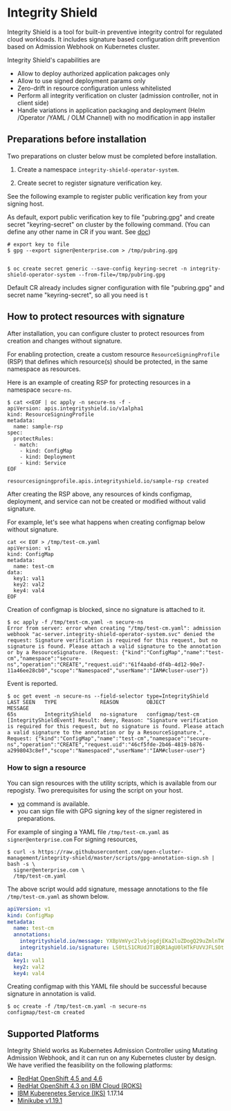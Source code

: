 # Integrity Shield
Integrity Shield is a tool for built-in preventive integrity control for regulated cloud workloads. It includes signature based configuration drift prevention based on Admission Webhook on Kubernetes cluster.

Integrity Shield's capabilities are

- Allow to deploy authorized application pakcages only
- Allow to use signed deployment params only
- Zero-drift in resource configuration unless whitelisted
- Perform all integrity verification on cluster (admission controller, not in client side)
- Handle variations in application packaging and deployment (Helm /Operator /YAML / OLM Channel) with no modification in app installer

## Preparations before installation

Two preparations on cluster below must be completed before installation.

1. Create a namespace `integrity-shield-operator-system`.

2. Create secret to register signature verification key.


See the following example to register public verification key from your signing host. 

As default, export public verification key to file "pubring.gpg" and create secret "keyring-secret" on cluster by the following command. (You can define any other name in CR if you want. See [doc](README_SIGNER_CONFIG.md))

```
# export key to file
$ gpg --export signer@enterprise.com > /tmp/pubring.gpg


$ oc create secret generic --save-config keyring-secret -n integrity-shield-operator-system --from-file=/tmp/pubring.gpg
```

Default CR already includes signer configuration with file "pubring.gpg" and secret name "keyring-secret", so all you need is t


## How to protect resources with signature

After installation, you can configure cluster to protect resources from creation and changes without signature.

For enabling protection, create a custom resource `ResourceSigningProfile` (RSP) that defines which resource(s) should be protected, in the same namespace as resources. 

Here is an example of creating RSP for protecting resources in a namespace `secure-ns`.

```
$ cat <<EOF | oc apply -n secure-ns -f -
apiVersion: apis.integrityshield.io/v1alpha1
kind: ResourceSigningProfile
metadata:
  name: sample-rsp
spec:
  protectRules:
  - match:
    - kind: ConfigMap
    - kind: Deployment
    - kind: Service
EOF

resourcesigningprofile.apis.integrityshield.io/sample-rsp created
```

After creating the RSP above, any resources of kinds configmap, deployment, and service can not be created or modified without valid signature. 

For example, let's see what happens when creating configmap below without signature. 

```
cat << EOF > /tmp/test-cm.yaml
apiVersion: v1
kind: ConfigMap
metadata:
  name: test-cm
data:
  key1: val1
  key2: val2
  key4: val4
EOF
```

Creation of configmap is blocked, since no signature is attached to it. 

```
$ oc apply -f /tmp/test-cm.yaml -n secure-ns
Error from server: error when creating "/tmp/test-cm.yaml": admission webhook "ac-server.integrity-shield-operator-system.svc" denied the request: Signature verification is required for this request, but no signature is found. Please attach a valid signature to the annotation or by a ResourceSignature. (Request: {"kind":"ConfigMap","name":"test-cm","namespace":"secure-ns","operation":"CREATE","request.uid":"61f4aabd-df4b-4d12-90e7-11a46ee28cb0","scope":"Namespaced","userName":"IAM#cluser-user"})
```

Event is reported. 

```
$ oc get event -n secure-ns --field-selector type=IntegrityShield
LAST SEEN   TYPE              REASON         OBJECT              MESSAGE
65s         IntegrityShield   no-signature   configmap/test-cm   [IntegrityShieldEvent] Result: deny, Reason: "Signature verification is required for this request, but no signature is found. Please attach a valid signature to the annotation or by a ResourceSignature.", Request: {"kind":"ConfigMap","name":"test-cm","namespace":"secure-ns","operation":"CREATE","request.uid":"46cf5fde-2b46-4819-b876-a2998043c8ef","scope":"Namespaced","userName":"IAM#cluser-user"}

```

### How to sign a resource

You can sign resources with the utility scripts, which is available from our repogisty. Two prerequisites for using the script on your host. 

- [yq](https://github.com/mikefarah/yq) command is available. 
- you can sign file with GPG signing key of the signer registered in preparations. 

For example of singing a YAML file `/tmp/test-cm.yaml` as `signer@enterprise.com` For signing resources, 

```
$ curl -s https://raw.githubusercontent.com/open-cluster-management/integrity-shield/master/scripts/gpg-annotation-sign.sh | bash -s \
  signer@enterprise.com \
  /tmp/test-cm.yaml 
```

The above script would add signature, message annotations to the file `/tmp/test-cm.yaml` as shown below.


```yaml
apiVersion: v1
kind: ConfigMap
metadata:
  name: test-cm
  annotations:
    integrityshield.io/message: YXBpVmVyc2lvbjogdjEKa2luZDogQ29uZmlnTW...
    integrityshield.io/signature: LS0tLS1CRUdJTiBQR1AgU0lHTkFUVVJFLS0t...
data:
  key1: val1
  key2: val2
  key4: val4
```

Creating configmap with this YAML file should be successful because signature in annotation is valid.

```
$ oc create -f /tmp/test-cm.yaml -n secure-ns
configmap/test-cm created
```

## Supported Platforms

Integrity Shield works as Kubernetes Admission Controller using Mutating Admission Webhook, and it can run on any Kubernetes cluster by design. 
We have verified the feasibility on the following platforms:

- [RedHat OpenShift 4.5 and 4.6](https://www.openshift.com/)
- [RedHat OpenShift 4.3 on IBM Cloud (ROKS)](https://www.openshift.com/products/openshift-ibm-cloud)
- [IBM Kuberenetes Service (IKS)](https://www.ibm.com/cloud/container-service/) 1.17.14
- [Minikube v1.19.1](https://kubernetes.io/docs/setup/learning-environment/minikube/)
